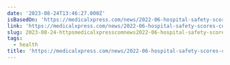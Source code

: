 ```yaml
---
date: '2023-08-24T13:46:27.000Z'
isBasedOn: 'https://medicalxpress.com/news/2022-06-hospital-safety-scores-covid.amp'
link: 'https://medicalxpress.com/news/2022-06-hospital-safety-scores-covid.amp'
slug: 2023-08-24-httpsmedicalxpresscomnews2022-06-hospital-safety-scores-covidamp
tags:
  - health
title: 'https://medicalxpress.com/news/2022-06-hospital-safety-scores-covid.amp'
---
```


